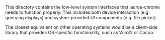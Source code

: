 This directory contains the low-level system interfaces that lacros-chrome needs
to function properly. This includes both device interaction (e.g. querying
displays) and system-provided UI components (e.g. file picker).

The closest equivalent on other operating systems would be a client-side library
that provides OS-specific functionality, such as Win32 or Cocoa.

